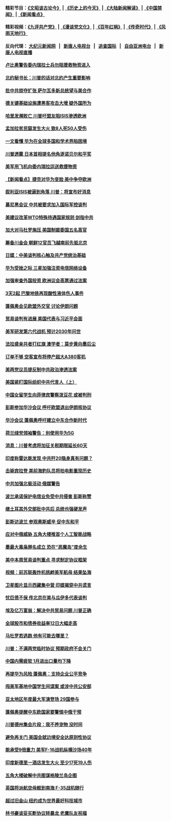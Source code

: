 #### 精彩节目：[《文昭谈古论今》](http://198.13.36.48/wenzhao) | [《历史上的今天》](http://198.13.36.48/today-in-history) | [《大陆新闻解读》](http://198.13.36.48/ntdtv-comedy) | [《中国禁闻》](http://198.13.36.48/ntdtv-news) | [《新闻看点》](http://198.13.36.48/news-insight) 

 #### 精彩视频：[《九评共产党》](http://198.13.36.48:10000/videos/jiuping) | [《漫谈党文化》](http://198.13.36.48:10000/videos/mtdwh) | [《百年红祸》](http://198.13.36.48:10000/videos/bnhh) | [《传奇时代》](http://198.13.36.48:10000/videos/legend) | [《风雨天地行》](http://198.13.36.48:10000/videos/fytdx) 

 #### 反向代理： [大纪元新闻网](http://198.13.36.48:10080/) &nbsp;&nbsp;|&nbsp;&nbsp; [新唐人电视台](http://198.13.36.48:8000/) &nbsp;&nbsp;|&nbsp;&nbsp; [追查国际](http://198.13.36.48:10010/) &nbsp;&nbsp;|&nbsp;&nbsp; [自由亚洲电台](http://198.13.36.48:9800/) &nbsp;&nbsp;|&nbsp;&nbsp; [新唐人电视直播](http://198.13.36.48/) 

#### [卢比奥警告委内瑞拉士兵勿阻援救物资进入](../pages/nsc418/n11051805.md?t=02180547) 

#### [北约秘书长：川普的话对北约产生重要影响](../pages/nsc418/n11051731.md?t=02180547) 

#### [批中共掠夺扩张 萨尔瓦多新总统望与美合作](../pages/nsc418/n11050003.md?t=02180547) 

#### [德关键基础设施遭黑客攻击大增 疑外国所为](../pages/nsc418/n11051415.md?t=02180547) 

#### [哈里发濒败亡 川普吁盟友阻ISIS渗透欧洲](../pages/nsc418/n11051146.md?t=02180547) 

#### [孟加拉贫民窟发生大火 致8人死50人受伤](../pages/nsc418/n11051054.md?t=02180547) 

#### [一文看懂 华为在全球多国和学术界陷困境](../pages/nsc418/n11050269.md?t=02180547) 

#### [川普透露 日本首相提名他角逐诺贝尔和平奖](../pages/nsc418/n11050913.md?t=02180547) 

#### [美军用飞机向委内瑞拉运送救援物资](../pages/nsc418/n11050578.md?t=02180547) 

#### [【新闻看点】捷克对华为变脸 美中争夺欧洲](../pages/nsc418/n11050059.md?t=02180547) 

#### [叙利亚ISIS被逼到角落 川普：将宣布好消息](../pages/nsc418/n11050169.md?t=02180547) 

#### [慕尼黑会议 中共被要求加入国际军控谈判](../pages/nsc418/n11049858.md?t=02180547) 

#### [美建议改革WTO特殊待遇国家规则 剑指中共](../pages/nsc418/n11049527.md?t=02180547) 

#### [加大对马杜罗施压 美国制裁委国五名高官](../pages/nsc418/n11048312.md?t=02180547) 

#### [筹备川金会 朝鲜12官员飞越南前先抵北京](../pages/nsc418/n11048304.md?t=02180547) 

#### [日媒：中美谈判核心触及共产党统治基础](../pages/nsc418/n11048165.md?t=02180547) 

#### [华为受挫之际 三星加强注资电信网络设备](../pages/nsc418/n11047783.md?t=02180547) 

#### [加强审查外国投资 欧洲议会高票通过法案](../pages/nsc418/n11048074.md?t=02180547) 

#### [3天2起 巴黎地铁再现酸性液体伤人事件](../pages/nsc418/n11047974.md?t=02180547) 

#### [蓬佩奥会见欧盟外交官 讨论伊朗问题](../pages/nsc418/n11047592.md?t=02180547) 

#### [贸易谈判有进展 美国代表与习近平会面](../pages/nsc418/n11046943.md?t=02180547) 

#### [美军研发第六代战机 预计2030年问世](../pages/nsc418/n11046853.md?t=02180547) 

#### [法拉盛亲共者打红旗 澳学者：莫步黄向墨后尘](../pages/nsc418/n11044321.md?t=02180547) 

#### [订单不够 空客宣布将停产超大A380客机](../pages/nsc418/n11045504.md?t=02180547) 

#### [美两党议员提反制中共政治渗透法案](../pages/nsc418/n11045351.md?t=02180547) 

#### [美国紧盯国际组织中共代言人（上）](../pages/nsc418/n11042844.md?t=02180547) 

#### [中国女留学生向菲律宾警察泼豆花 或被判刑](../pages/nsc418/n11045199.md?t=02180547) 

#### [彭斯参加华沙会议 呼吁欧盟退出伊朗核协议](../pages/nsc418/n11045031.md?t=02180547) 

#### [华沙会议 蓬佩奥呼吁建立中东合作新时代](../pages/nsc418/n11044317.md?t=02180547) 

#### [荷兰绿党领袖警告：别使用华为5G](../pages/nsc418/n11042653.md?t=02180547) 

#### [消息：川普考虑将加征关税期限延长60天](../pages/nsc418/n11044512.md?t=02180547) 

#### [印度称雷达能发现 中共歼20隐身真有问题？](../pages/nsc418/n11044278.md?t=02180547) 

#### [击毙宾拉登 美前海豹队员将拍电影重现历史](../pages/nsc418/n11043977.md?t=02180547) 

#### [中共加强北极活动 俄媒警告](../pages/nsc418/n11042829.md?t=02180547) 

#### [波兰承诺保护电信业免受中共侵害 彭斯称赞](../pages/nsc418/n11042705.md?t=02180547) 

#### [继土耳其外交部批中共后 总统也强硬发声](../pages/nsc418/n11042777.md?t=02180547) 

#### [彭斯访波兰 参观奥斯威辛 促中东和平](../pages/nsc418/n11042477.md?t=02180547) 

#### [应对中俄威胁 五角大楼推首个人工智能战略](../pages/nsc418/n11042470.md?t=02180547) 

#### [墨最大毒枭罪名成立 恐在“恶魔岛”度余生](../pages/nsc418/n11042258.md?t=02180547) 

#### [美中本周贸易谈判重点 寻求制定协议框架](../pages/nsc418/n11041912.md?t=02180547) 

#### [视频：前苏联轰炸机挑衅美军航母 结果坠海](../pages/nsc418/n11041810.md?t=02180547) 

#### [卫星图片显示西藏集中营 印媒揭穿中共谎言](../pages/nsc418/n11041664.md?t=02180547) 

#### [忧巨债不保 传北京在美与瓜伊多代表谈判](../pages/nsc418/n11040772.md?t=02180547) 

#### [埃及亿万富翁：解决中共贸易问题 川普正确](../pages/nsc418/n11040351.md?t=02180547) 

#### [全球股市和债券收益率12日大幅走高](../pages/nsc418/n11040548.md?t=02180547) 

#### [马杜罗若逃跑 他有可能去哪里？](../pages/nsc418/n11040502.md?t=02180547) 

#### [川普：不满两党临时协议 预期政府不会关门](../pages/nsc418/n11040382.md?t=02180547) 

#### [中国内需疲软 1月进出口量均下降](../pages/nsc418/n11040021.md?t=02180547) 

#### [再提华为风险 蓬佩奥：支持企业公平竞争](../pages/nsc418/n11040198.md?t=02180547) 

#### [闯美军基地中国学生间谍案 或涉中共公安部](../pages/nsc418/n11040083.md?t=02180547) 

#### [亚太地区年度最大军演登场 29国参与](../pages/nsc418/n11039999.md?t=02180547) 

#### [蓬佩奥提醒中东欧国家要警惕中俄干预](../pages/nsc418/n11039745.md?t=02180547) 

#### [川普德州集会片段：我不养宠物 没时间](../pages/nsc418/n11039218.md?t=02180547) 

#### [避免再关门 美国会就边境安全达原则性协议](../pages/nsc418/n11039556.md?t=02180547) 

#### [能承受9倍重力 美军F-16战机纵横沙场40年](../pages/nsc418/n11039432.md?t=02180547) 

#### [印度新德里一酒店发生大火 至少17死19人伤](../pages/nsc418/n11039502.md?t=02180547) 

#### [五角大楼破解中共图谋格陵兰岛企图](../pages/nsc418/n11038368.md?t=02180547) 

#### [英国将派航空母舰到南海 F-35战机随行](../pages/nsc418/n11039035.md?t=02180547) 

#### [超过旧金山 纽约成为世界最好科技城市](../pages/nsc418/n11038537.md?t=02180547) 

#### [林书豪谈妥买断协议转暴龙 老鹰队友祝福](../pages/nsc418/n11038662.md?t=02180547) 

